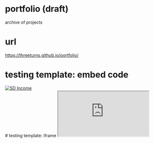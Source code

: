 # portfolio (draft)
archive of projects
# url
https://threeturns.github.io/portfolio/ 
# testing template: embed code
<div class='tableauPlaceholder' id='viz1534798042614' style='position: relative'><noscript><a href='#'><img alt='SD Income ' src='https:&#47;&#47;public.tableau.com&#47;static&#47;images&#47;Te&#47;Testing_363&#47;SDIncome&#47;1_rss.png' style='border: none' /></a></noscript><object class='tableauViz'  style='display:none;'><param name='host_url' value='https%3A%2F%2Fpublic.tableau.com%2F' /> <param name='embed_code_version' value='3' /> <param name='site_root' value='' /><param name='name' value='Testing_363&#47;SDIncome' /><param name='tabs' value='no' /><param name='toolbar' value='yes' /><param name='static_image' value='https:&#47;&#47;public.tableau.com&#47;static&#47;images&#47;Te&#47;Testing_363&#47;SDIncome&#47;1.png' /> <param name='animate_transition' value='yes' /><param name='display_static_image' value='yes' /><param name='display_spinner' value='yes' /><param name='display_overlay' value='yes' /><param name='display_count' value='yes' /><param name='filter' value='publish=yes' /></object></div>                <script type='text/javascript'>                    var divElement = document.getElementById('viz1534798042614');                    var vizElement = divElement.getElementsByTagName('object')[0];                    vizElement.style.width='100%';vizElement.style.height=(divElement.offsetWidth*0.75)+'px';                    var scriptElement = document.createElement('script'); scriptElement.src = 'https://public.tableau.com/javascripts/api/viz_v1.js';                  vizElement.parentNode.insertBefore(scriptElement, vizElement)></script>
# testing template: iframe 
<iframe src="https://public.tableau.com/views/Testing_363/SDIncome?:showVizHome=no&:embed=true"></iframe>

